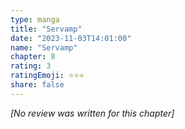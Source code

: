 ```yaml
---
type: manga
title: "Servamp"
date: "2023-11-03T14:01:00"
name: "Servamp"
chapter: 8
rating: 3
ratingEmoji: ⭐️⭐️⭐️
share: false
---
```


_[No review was written for this chapter]_
